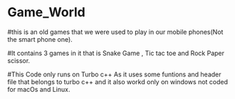# Game_World
#this is an old games that we were used to play in our mobile phones(Not the smart phone one).

#It contains 3 games in it that is Snake Game , Tic tac toe and Rock Paper scissor.

#This Code only runs on Turbo c++ As it uses some funtions and header file that belongs to turbo c++
and it also workd only on windows not coded for macOs and Linux.
